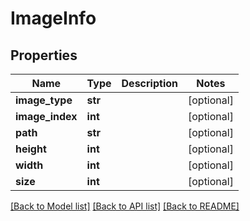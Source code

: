 # ImageInfo

## Properties
Name | Type | Description | Notes
------------ | ------------- | ------------- | -------------
**image_type** | **str** |  | [optional] 
**image_index** | **int** |  | [optional] 
**path** | **str** |  | [optional] 
**height** | **int** |  | [optional] 
**width** | **int** |  | [optional] 
**size** | **int** |  | [optional] 

[[Back to Model list]](../README.md#documentation-for-models) [[Back to API list]](../README.md#documentation-for-api-endpoints) [[Back to README]](../README.md)

